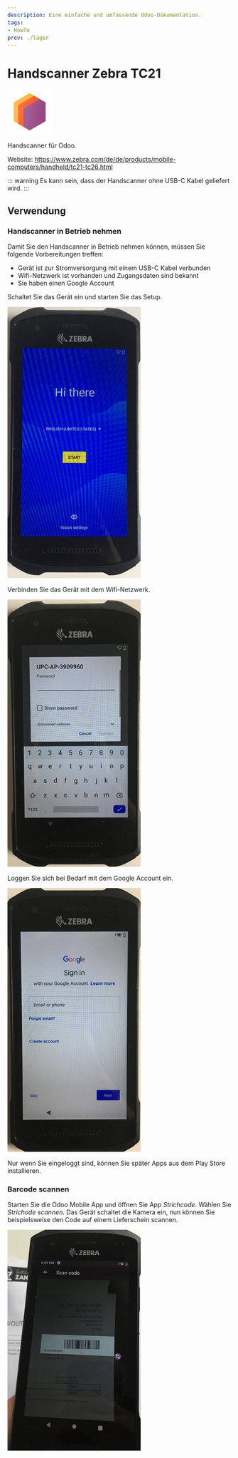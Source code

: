 ```yaml
---
description: Eine einfache und umfassende Odoo-Dokumentation.
tags:
- HowTo
prev: ./lager
---
```

# Handscanner Zebra TC21
![icons_odoo_stock](assets/icons_odoo_stock.png)

Handscanner für Odoo.

Website: <https://www.zebra.com/de/de/products/mobile-computers/handheld/tc21-tc26.html>

::: warning
Es kann sein, dass der Handscanner ohne USB-C Kabel geliefert wird.
:::

## Verwendung

### Handscanner in Betrieb nehmen

Damit Sie den Handscanner in Betrieb nehmen können, müssen Sie folgende Vorbereitungen treffen:

* Gerät ist zur Stromversorgung mit einem USB-C Kabel verbunden
* Wifi-Netzwerk ist vorhanden und Zugangsdaten sind bekannt 
* Sie haben einen Google Account

Schaltet Sie das Gerät ein und starten Sie das Setup.

![](assets/Handscanner%20Zebra%20TC21%20Setup.jpg)

Verbinden Sie das Gerät mit dem Wifi-Netzwerk.

![](assets/Handscanner%20Zebra%20TC21%20Wifi.jpg)

Loggen Sie sich bei Bedarf mit dem Google Account ein.

![](assets/Handscanner%20Zebra%20TC21%20Google%20Login.jpg)

Nur wenn Sie eingeloggt sind, können Sie später Apps aus dem Play Store installieren.

### Barcode scannen

Starten Sie die Odoo Mobile App und öffnen Sie App *Strichcode*. Wählen Sie *Strichode scannen*. Das Gerät schaltet die Kamera ein, nun können Sie beispielsweise den Code auf einem Lieferschein scannen.

![](assets/Handscanner%20Zebra%20TC21%20Scan.jpg)

